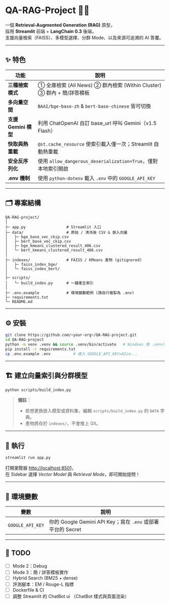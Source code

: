 # QA-RAG-Project 🧠🔎

一個 **Retrieval-Augmented Generation (RAG)** 原型，  
採用 **Streamlit** 前端 + **LangChain 0.3** 後端，  
支援向量檢索（FAISS）、多模型選擇、分群 Mode、以及來源可追溯的 AI 答覆。

---

## ✨ 特色

| 功能 | 說明 |
|------|------|
| **三種檢索模式** | ① 全庫檢索 (All News) ② 群內檢索 (Within Cluster) ③ 群內 + 簡/詳答模板 |
| **多向量空間** | `BAAI/bge-base-zh` & `bert-base-chinese` 皆可切換 |
| **支援 Gemini 模型** | 利用 ChatOpenAI 自訂 base_url 呼叫 Gemini（v1.5 Flash） |
| **快取與熱重載** | `@st.cache_resource` 使索引載入僅一次；Streamlit 自動熱重載 |
| **安全反序列化** | 使用 `allow_dangerous_deserialization=True`，僅對本地索引開啟 |
| **.env 機制** | 使用 `python-dotenv` 載入 `.env` 中的 `GOOGLE_API_KEY` 

---

## 🗂️ 專案結構

```
QA-RAG-project/
│
├─ app.py                  # Streamlit 入口
├─ data/                   # 原始 / 清洗後 CSV & 嵌入向量
│   ├─ bge_base_vec_ckip.csv
│   ├─ bert_base_vec_ckip.csv
│   ├─ bge_kmeans_clustered_result_406.csv
│   └─ bert_kmeans_clustered_result_406.csv
│
├─ indexes/                # FAISS / KMeans 產物 (gitignored)
│   ├─ faiss_index_bge/
│   └─ faiss_index_bert/
│
├─ scripts/
│   └─ build_index.py      # 一鍵產生索引
│
├─ .env.example            # 環境變數範例 (請自行複製為 .env)
├─ requirements.txt
└─ README.md
```

---

## ⚙️ 安裝

```bash
git clone https://github.com/<your-org>/QA-RAG-project.git
cd QA-RAG-project
python -m venv .venv && source .venv/bin/activate   # Windows 用 .venv\\Scripts\\activate
pip install -r requirements.txt
cp .env.example .env          # 填入 GOOGLE_API_KEY=AIza...
```

---

## 🏗️ 建立向量索引與分群模型

```bash
python scripts/build_index.py
```

> **備註**：
>
> * 若想更換嵌入模型或資料集，編輯 `scripts/build_index.py` 的 `DATA` 字典。
> * 產物將存於 `indexes/`，不會推上 Git。

---

## 🚀 執行

```bash
streamlit run app.py
```

打開瀏覽器 [http://localhost:8501](http://localhost:8501)，  
在 Sidebar 選擇 *Vector Model* 與 *Retrieval Mode*，即可開始提問！

---

## 🔑 環境變數

| 變數               | 說明                                    |
| ------------------ | ---------------------------------------- |
| `GOOGLE_API_KEY`   | 你的 Google Gemini API Key；寫在 `.env` 或部署平台的 Secret |

---

## 📝 TODO

* [ ] Mode 2：Debug
* [ ] Mode 3：簡 / 詳答模板實作
* [ ] Hybrid Search (BM25 + dense)
* [ ] 評測腳本：EM / Rouge-L 指標
* [ ] Dockerfile & CI
* [ ] 調整 Streamlit 的 ChatBot ui （ChatBot 樣式與頁面渲染）